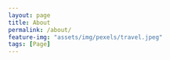 ```yaml
---
layout: page
title: About
permalink: /about/
feature-img: "assets/img/pexels/travel.jpeg"
tags: [Page]
---
```

